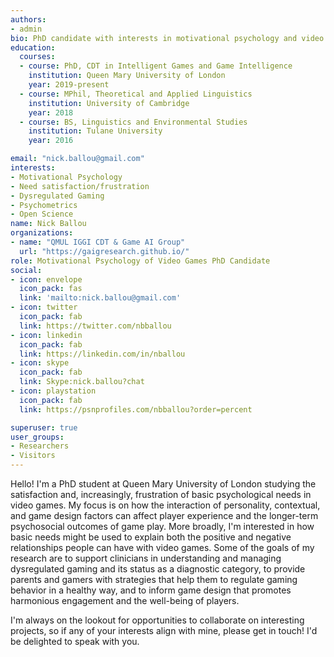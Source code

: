 ```yaml
---
authors:
- admin
bio: PhD candidate with interests in motivational psychology and video games, particularly with regard to need satisfaction and frustration, dysregulated gaming, and how those are affected by the interaction of personality, environmental, and game design factors. Let's make games as fun and supportive of well-being as possible!
education:
  courses:
  - course: PhD, CDT in Intelligent Games and Game Intelligence
    institution: Queen Mary University of London
    year: 2019-present
  - course: MPhil, Theoretical and Applied Linguistics
    institution: University of Cambridge
    year: 2018
  - course: BS, Linguistics and Environmental Studies
    institution: Tulane University
    year: 2016

email: "nick.ballou@gmail.com"
interests:
- Motivational Psychology
- Need satisfaction/frustration
- Dysregulated Gaming
- Psychometrics
- Open Science
name: Nick Ballou
organizations:
- name: "QMUL IGGI CDT & Game AI Group"
  url: "https://gaigresearch.github.io/"
role: Motivational Psychology of Video Games PhD Candidate 
social:
- icon: envelope
  icon_pack: fas
  link: 'mailto:nick.ballou@gmail.com'
- icon: twitter
  icon_pack: fab
  link: https://twitter.com/nbballou
- icon: linkedin
  icon_pack: fab
  link: https://linkedin.com/in/nballou
- icon: skype
  icon_pack: fab
  link: Skype:nick.ballou?chat
- icon: playstation
  icon_pack: fab
  link: https://psnprofiles.com/nbballou?order=percent

superuser: true
user_groups:
- Researchers
- Visitors
---
```

Hello! I'm a PhD student at Queen Mary University of London studying the satisfaction and, increasingly, frustration of basic psychological needs in video games. My focus is on how the interaction of personality, contextual, and game design factors can affect player experience and the longer-term psychosocial outcomes of game play. More broadly, I'm interested in how basic needs might be used to explain both the positive and negative relationships people can have with video games. Some of the goals of my research are to support clinicians in understanding and managing dysregulated gaming and its status as a diagnostic category, to provide parents and gamers with strategies that help them to regulate gaming behavior in a healthy way, and to inform game design that promotes harmonious engagement and the well-being of players.

I'm always on the lookout for opportunities to collaborate on interesting projects, so if any of your interests align with mine, please get in touch! I'd be delighted to speak with you.